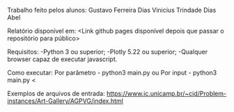Trabalho feito pelos alunos:
Gustavo Ferreira Dias
Vinicius Trindade Dias Abel

Relatório disponível em: <Link github pages disponível depois que passar o repositório para público>

Requisitos:
-Python 3 ou superior;
-Plotly 5.22 ou superior;
-Qualquer browser capaz de executar javascript.

Como executar:
Por parâmetro - python3 main.py <caminho do arquivo de entrada>
ou
Por input - python3 main.py < <caminho do arquivo de entrada>

Exemplos de arquivos de entrada:
https://www.ic.unicamp.br/~cid/Problem-instances/Art-Gallery/AGPVG/index.html
